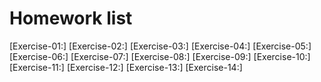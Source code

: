 Homework list
=============================
[Exercise-01:]
[Exercise-02:]
[Exercise-03:]
[Exercise-04:]
[Exercise-05:]
[Exercise-06:]
[Exercise-07:]
[Exercise-08:]
[Exercise-09:]
[Exercise-10:]
[Exercise-11:]
[Exercise-12:]
[Exercise-13:]
[Exercise-14:]
